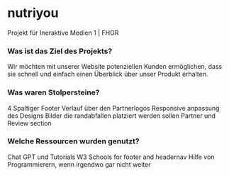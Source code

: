 # nutriyou
 Projekt für Ineraktive Medien 1 | FHGR

### Was ist das Ziel des Projekts?
Wir möchten mit unserer Website potenziellen Kunden ermöglichen, dass sie schnell und einfach einen Überblick über unser Produkt erhalten.
### Was waren Stolpersteine?
4 Spaltiger Footer
Verlauf über den Partnerlogos
Responsive anpassung des Designs
Bilder die randabfallen platziert werden sollen
Partner und Review section
### Welche Ressourcen wurden genutzt? 
Chat GPT und Tutorials W3 Schools for footer and headernav
Hilfe von Programmierern, wenn irgendwo gar nicht weiter
